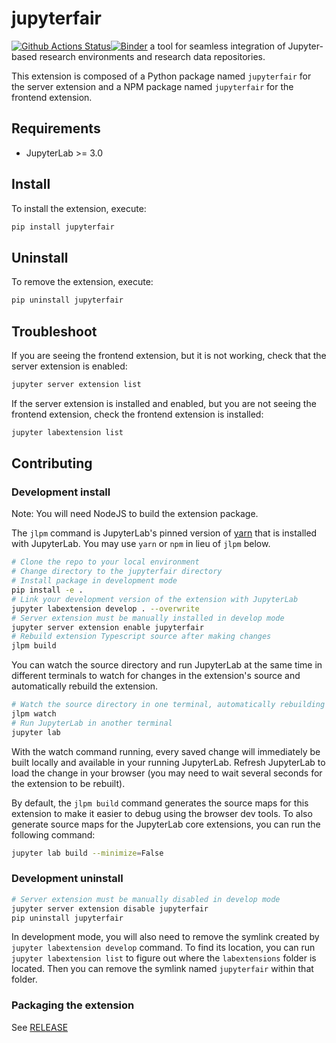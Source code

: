 # jupyterfair

[![Github Actions Status](https://github.com/ITC-CRIB/JupyterFAIR/workflows/Build/badge.svg)](https://github.com/ITC-CRIB/JupyterFAIR/actions/workflows/build.yml)[![Binder](https://mybinder.org/badge_logo.svg)](https://mybinder.org/v2/gh/ITC-CRIB/JupyterFAIR/main?urlpath=lab)
a tool for seamless integration of Jupyter-based research environments and research data repositories.

This extension is composed of a Python package named `jupyterfair`
for the server extension and a NPM package named `jupyterfair`
for the frontend extension.

## Requirements

- JupyterLab >= 3.0

## Install

To install the extension, execute:

```bash
pip install jupyterfair
```

## Uninstall

To remove the extension, execute:

```bash
pip uninstall jupyterfair
```

## Troubleshoot

If you are seeing the frontend extension, but it is not working, check
that the server extension is enabled:

```bash
jupyter server extension list
```

If the server extension is installed and enabled, but you are not seeing
the frontend extension, check the frontend extension is installed:

```bash
jupyter labextension list
```

## Contributing

### Development install

Note: You will need NodeJS to build the extension package.

The `jlpm` command is JupyterLab's pinned version of
[yarn](https://yarnpkg.com/) that is installed with JupyterLab. You may use
`yarn` or `npm` in lieu of `jlpm` below.

```bash
# Clone the repo to your local environment
# Change directory to the jupyterfair directory
# Install package in development mode
pip install -e .
# Link your development version of the extension with JupyterLab
jupyter labextension develop . --overwrite
# Server extension must be manually installed in develop mode
jupyter server extension enable jupyterfair
# Rebuild extension Typescript source after making changes
jlpm build
```

You can watch the source directory and run JupyterLab at the same time in different terminals to watch for changes in the extension's source and automatically rebuild the extension.

```bash
# Watch the source directory in one terminal, automatically rebuilding when needed
jlpm watch
# Run JupyterLab in another terminal
jupyter lab
```

With the watch command running, every saved change will immediately be built locally and available in your running JupyterLab. Refresh JupyterLab to load the change in your browser (you may need to wait several seconds for the extension to be rebuilt).

By default, the `jlpm build` command generates the source maps for this extension to make it easier to debug using the browser dev tools. To also generate source maps for the JupyterLab core extensions, you can run the following command:

```bash
jupyter lab build --minimize=False
```

### Development uninstall

```bash
# Server extension must be manually disabled in develop mode
jupyter server extension disable jupyterfair
pip uninstall jupyterfair
```

In development mode, you will also need to remove the symlink created by `jupyter labextension develop`
command. To find its location, you can run `jupyter labextension list` to figure out where the `labextensions`
folder is located. Then you can remove the symlink named `jupyterfair` within that folder.

### Packaging the extension

See [RELEASE](RELEASE.md)
